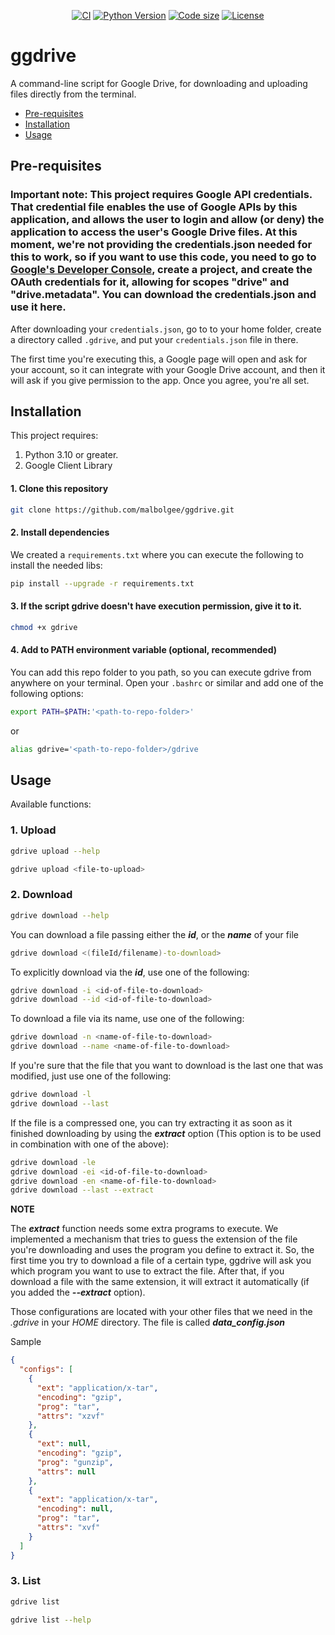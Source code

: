 <p align="center">
    <a href="https://github.com/malbolgee/ggdrive/actions/workflows/main.yml">
        <img alt="CI" src="https://github.com/malbolgee/ggdrive/actions/workflows/main.yml/badge.svg" /></a>
    <a href="https://www.python.org/">
        <img alt="Python Version" src="https://img.shields.io/badge/python-_%3E_3.10-blue" /></a>
    <a href="#">
        <img alt="Code size" src="https://img.shields.io/github/languages/code-size/malbolgee/ggdrive" /></a>
    <a href="https://github.com/malbolgee/ggdrive/blob/master/LICENSE">
        <img alt="License" src="https://img.shields.io/github/license/malbolgee/ggdrive" /></a>
</p>


# ggdrive

A command-line script for Google Drive, for downloading and uploading files directly from the terminal.

- [Pre-requisites](#pre-requisites)
- [Installation](#installation)
- [Usage](#usage)

## Pre-requisites

### Important note: This project requires Google API credentials. That credential file enables the use of Google APIs by this application, and allows the user to login and allow (or deny) the application to access the user's Google Drive files. At this moment, we're not providing the credentials.json needed for this to work, so if you want to use this code, you need to go to [Google's Developer Console](https://console.developers.google.com/), create a project, and create the OAuth credentials for it, allowing for scopes "drive" and "drive.metadata". You can download the credentials.json and use it here.

After downloading your `credentials.json`, go to to your home folder, create a directory called `.gdrive`, and put your `credentials.json` file in there.

The first time you're executing this, a Google page will open and ask for your account, so it can integrate with your Google Drive account, and then it will ask if you give permission to the app. Once you agree, you're all set.

## Installation

This project requires:

1. Python 3.10 or greater.
2. Google Client Library

#### 1. Clone this repository

 ```sh
 git clone https://github.com/malbolgee/ggdrive.git
 ```

#### 2. Install dependencies

We created a `requirements.txt` where you can execute the following to install the needed libs:

```sh
pip install --upgrade -r requirements.txt
```
#### 3. If the script gdrive doesn't have execution permission, give it to it.

 ```sh
 chmod +x gdrive
 ```

#### 4. Add to PATH environment variable (optional, recommended)

You can add this repo folder to you path, so you can execute gdrive from anywhere on your terminal. Open your `.bashrc` or similar and add one of the following options:

 ```sh
 export PATH=$PATH:'<path-to-repo-folder>'
 ```
or
 ```sh
 alias gdrive='<path-to-repo-folder>/gdrive
 ```

## Usage

Available functions:

### 1. Upload

```sh
gdrive upload --help
```

```sh
gdrive upload <file-to-upload>
```

### 2. Download
```sh
gdrive download --help
```

You can download a file passing either the ***id***, or the ***name*** of your file
```sh
gdrive download <(fileId/filename)-to-download>
```

To explicitly download via the ***id***, use one of the following:

```sh
gdrive download -i <id-of-file-to-download>
gdrive download --id <id-of-file-to-download>
```

To download a file via its name, use one of the following:
```sh
gdrive download -n <name-of-file-to-download>
gdrive download --name <name-of-file-to-download>
```

If you're sure that the file that you want to download is the last one that was modified, just use one of the following:
```sh
gdrive download -l
gdrive download --last
```

If the file is a compressed one, you can try extracting it as soon as it finished downloading by using the ***extract*** option (This option is to be used in combination with one of the above):

```sh
gdrive download -le
gdrive download -ei <id-of-file-to-download>
gdrive download -en <name-of-file-to-download>
gdrive download --last --extract
```

**NOTE**

The ***extract*** function needs some extra programs to execute. We implemented a mechanism that tries to guess the extension of the file you're downloading and uses the program you define to extract it. So, the first time you try to download a file of a certain type, ggdrive will ask you which program you want to use to extract the file. After that, if you download a file with the same extension, it will extract it automatically (if you added the ***--extract*** option).

Those configurations are located with your other files that we need in the *.gdrive* in your *HOME* directory. The file is called ***data_config.json***

Sample
```json
{
  "configs": [
    {
      "ext": "application/x-tar",
      "encoding": "gzip",
      "prog": "tar",
      "attrs": "xzvf"
    },
    {
      "ext": null,
      "encoding": "gzip",
      "prog": "gunzip",
      "attrs": null
    },
    {
      "ext": "application/x-tar",
      "encoding": null,
      "prog": "tar",
      "attrs": "xvf"
    }
  ]
}
```

### 3. List
```sh
gdrive list
```

```sh
gdrive list --help
```
